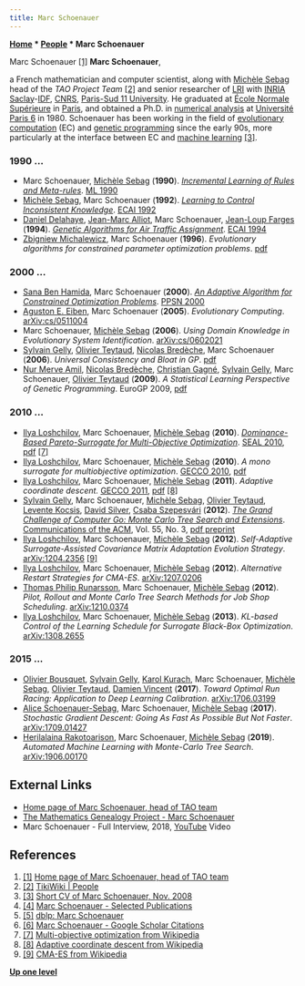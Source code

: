 ```yaml
---
title: Marc Schoenauer
---
```

**[Home](Home "Home") \* [People](People "People") \* Marc Schoenauer**



 [](https://www.lri.fr/~marc/) Marc Schoenauer <a id="cite-note-1" href="#cite-ref-1">[1]</a> 
**Marc Schoenauer**,  

a French mathematician and computer scientist, along with [Michèle Sebag](Mich%C3%A8le_Sebag "Michèle Sebag") head of the *TAO Project Team* <a id="cite-note-2" href="#cite-ref-2">[2]</a> 
and senior researcher of [LRI](https://en.wikipedia.org/wiki/Laboratory_for_Computer_Science_(University_of_Paris-Sud)) with [INRIA](https://en.wikipedia.org/wiki/National_Institute_for_Research_in_Computer_Science_and_Control) [Saclay](https://en.wikipedia.org/wiki/Saclay)-[IDF](https://en.wikipedia.org/wiki/%C3%8Ele-de-France_%28region%29), [CNRS](https://en.wikipedia.org/wiki/French_National_Centre_for_Scientific_Research), [Paris-Sud 11 University](University_of_Paris#11 "University of Paris"). 
He graduated at [École Normale Supérieure](https://en.wikipedia.org/wiki/%C3%89cole_Normale_Sup%C3%A9rieure) in [Paris](https://en.wikipedia.org/wiki/Paris), and obtained a Ph.D. in [numerical analysis](https://en.wikipedia.org/wiki/Numerical_analysis) at [Université Paris 6](University_of_Paris#6 "University of Paris") in 1980. 
Schoenauer has been working in the field of [evolutionary computation](Genetic_Programming#EvolutionaryComputation "Genetic Programming") (EC) and [genetic programming](Genetic_Programming "Genetic Programming") since the early 90s, more particularly at the interface between EC and [machine learning](Learning "Learning") <a id="cite-note-3" href="#cite-ref-3">[3]</a>. 



### 1990 ...


* Marc Schoenauer, [Michèle Sebag](Mich%C3%A8le_Sebag "Michèle Sebag") (**1990**). *[Incremental Learning of Rules and Meta-rules](https://www.sciencedirect.com/science/article/pii/B9781558601413500109)*. [ML 1990](https://dblp.uni-trier.de/db/conf/icml/ml1990.html)
* [Michèle Sebag](Mich%C3%A8le_Sebag "Michèle Sebag"), Marc Schoenauer (**1992**). *[Learning to Control Inconsistent Knowledge](https://www.researchgate.net/publication/2283004_Learning_to_Control_Inconsistent_Knowledge)*. [ECAI 1992](https://dblp.uni-trier.de/db/conf/ecai/ecai92.html)
* [Daniel Delahaye](http://recherche.enac.fr/~delahaye/), [Jean-Marc Alliot](Jean-Marc_Alliot "Jean-Marc Alliot"), Marc Schoenauer, [Jean-Loup Farges](https://scholar.google.com/citations?user=H2VjSOgAAAAJ&hl=en) (**1994**). *[Genetic Algorithms for Air Traffic Assignment](https://www.researchgate.net/publication/2489370_Genetic_Algorithms_for_Air_Traffic_Assignment)*. [ECAI 1994](https://dblp.uni-trier.de/db/conf/ecai/ecai94.html)
* [Zbigniew Michalewicz](https://dblp.uni-trier.de/pers/hd/m/Michalewicz:Zbigniew), Marc Schoenauer (**1996**). *Evolutionary algorithms for constrained parameter optimization problems*. [pdf](https://cs.adelaide.edu.au/~zbyszek/Papers/p30.pdf)


### 2000 ...


* [Sana Ben Hamida](https://dblp.uni-trier.de/pers/hd/h/Hamida:Sana_Ben), Marc Schoenauer (**2000**). *[An Adaptive Algorithm for Constrained Optimization Problems](https://link.springer.com/chapter/10.1007/3-540-45356-3_52)*. [PPSN 2000](https://dblp.uni-trier.de/db/conf/ppsn/ppsn2000.html)
* [Aguston E. Eiben](index.php?title=Aguston_E._Eiben&action=edit&redlink=1 "Aguston E. Eiben (page does not exist)"), Marc Schoenauer (**2005**). *Evolutionary Computing*. [arXiv:cs/0511004](https://arxiv.org/abs/cs/0511004)
* Marc Schoenauer, [Michèle Sebag](Mich%C3%A8le_Sebag "Michèle Sebag") (**2006**). *Using Domain Knowledge in Evolutionary System Identification*. [arXiv:cs/0602021](https://arxiv.org/abs/cs/0602021)
* [Sylvain Gelly](Sylvain_Gelly "Sylvain Gelly"), [Olivier Teytaud](Olivier_Teytaud "Olivier Teytaud"), [Nicolas Bredèche](index.php?title=Nicolas_Bred%C3%A8che&action=edit&redlink=1 "Nicolas Bredèche (page does not exist)"), Marc Schoenauer (**2006**). *Universal Consistency and Bloat in GP*. [pdf](https://hal.inria.fr/inria-00112840/document)
* [Nur Merve Amil](index.php?title=Nur_Merve_Amil&action=edit&redlink=1 "Nur Merve Amil (page does not exist)"), [Nicolas Bredèche](index.php?title=Nicolas_Bred%C3%A8che&action=edit&redlink=1 "Nicolas Bredèche (page does not exist)"), [Christian Gagné](index.php?title=Christian_Gagn%C3%A9&action=edit&redlink=1 "Christian Gagné (page does not exist)"), [Sylvain Gelly](Sylvain_Gelly "Sylvain Gelly"), Marc Schoenauer, [Olivier Teytaud](Olivier_Teytaud "Olivier Teytaud") (**2009**). *A Statistical Learning Perspective of Genetic Programming*. EuroGP 2009, [pdf](https://hal.inria.fr/inria-00369782/document)


### 2010 ...


* [Ilya Loshchilov](Ilya_Loshchilov "Ilya Loshchilov"), Marc Schoenauer, [Michèle Sebag](Mich%C3%A8le_Sebag "Michèle Sebag") (**2010**). *[Dominance-Based Pareto-Surrogate for Multi-Objective Optimization](https://link.springer.com/chapter/10.1007/978-3-642-17298-4_24)*. [SEAL 2010](https://dblp.org/db/conf/seal/seal2010.html), [pdf](https://hal.inria.fr/inria-00522653/document) <a id="cite-note-7" href="#cite-ref-7">[7]</a>
* [Ilya Loshchilov](Ilya_Loshchilov "Ilya Loshchilov"), Marc Schoenauer, [Michèle Sebag](Mich%C3%A8le_Sebag "Michèle Sebag") (**2010**). *A mono surrogate for multiobjective optimization*. [GECCO 2010](https://dblp.org/db/conf/gecco/gecco2010.html), [pdf](https://hal.inria.fr/inria-00483948/document)
* [Ilya Loshchilov](Ilya_Loshchilov "Ilya Loshchilov"), Marc Schoenauer, [Michèle Sebag](Mich%C3%A8le_Sebag "Michèle Sebag") (**2011**). *Adaptive coordinate descent.* [GECCO 2011](https://dblp.org/db/conf/gecco/gecco2011.html), [pdf](http://www.loshchilov.com/publications/GECCO2011_AdaptiveCoordinateDescent.pdf) <a id="cite-note-8" href="#cite-ref-8">[8]</a>
* [Sylvain Gelly](Sylvain_Gelly "Sylvain Gelly"), Marc Schoenauer, [Michèle Sebag](Mich%C3%A8le_Sebag "Michèle Sebag"), [Olivier Teytaud](Olivier_Teytaud "Olivier Teytaud"), [Levente Kocsis](Levente_Kocsis "Levente Kocsis"), [David Silver](David_Silver "David Silver"), [Csaba Szepesvári](Csaba_Szepesv%C3%A1ri "Csaba Szepesvári") (**2012**). *[The Grand Challenge of Computer Go: Monte Carlo Tree Search and Extensions](http://dl.acm.org/citation.cfm?id=2093548.2093574)*. [Communications of the ACM](ACM#Communications "ACM"), Vol. 55, No. 3, [pdf preprint](http://www0.cs.ucl.ac.uk/staff/D.Silver/web/Applications_files/grand-challenge.pdf)
* [Ilya Loshchilov](Ilya_Loshchilov "Ilya Loshchilov"), Marc Schoenauer, [Michèle Sebag](Mich%C3%A8le_Sebag "Michèle Sebag") (**2012**). *Self-Adaptive Surrogate-Assisted Covariance Matrix Adaptation Evolution Strategy*. [arXiv:1204.2356](https://arxiv.org/abs/1204.2356) <a id="cite-note-9" href="#cite-ref-9">[9]</a>
* [Ilya Loshchilov](Ilya_Loshchilov "Ilya Loshchilov"), Marc Schoenauer, [Michèle Sebag](Mich%C3%A8le_Sebag "Michèle Sebag") (**2012**). *Alternative Restart Strategies for CMA-ES*. [arXiv:1207.0206](https://arxiv.org/abs/1207.0206)
* [Thomas Philip Runarsson](Thomas_Philip_Runarsson "Thomas Philip Runarsson"), Marc Schoenauer, [Michèle Sebag](Mich%C3%A8le_Sebag "Michèle Sebag") (**2012**). *Pilot, Rollout and Monte Carlo Tree Search Methods for Job Shop Scheduling*. [arXiv:1210.0374](https://arxiv.org/abs/1210.0374)
* [Ilya Loshchilov](Ilya_Loshchilov "Ilya Loshchilov"), Marc Schoenauer, [Michèle Sebag](Mich%C3%A8le_Sebag "Michèle Sebag") (**2013**). *KL-based Control of the Learning Schedule for Surrogate Black-Box Optimization*. [arXiv:1308.2655](https://arxiv.org/abs/1308.2655)


### 2015 ...


* [Olivier Bousquet](index.php?title=Olivier_Bousquet&action=edit&redlink=1 "Olivier Bousquet (page does not exist)"), [Sylvain Gelly](Sylvain_Gelly "Sylvain Gelly"), [Karol Kurach](index.php?title=Karol_Kurach&action=edit&redlink=1 "Karol Kurach (page does not exist)"), Marc Schoenauer, [Michèle Sebag](Mich%C3%A8le_Sebag "Michèle Sebag"), [Olivier Teytaud](Olivier_Teytaud "Olivier Teytaud"), [Damien Vincent](index.php?title=Damien_Vincent&action=edit&redlink=1 "Damien Vincent (page does not exist)") (**2017**). *Toward Optimal Run Racing: Application to Deep Learning Calibration*. [arXiv:1706.03199](https://arxiv.org/abs/1706.03199)
* [Alice Schoenauer-Sebag](index.php?title=Alice_Schoenauer-Sebag&action=edit&redlink=1 "Alice Schoenauer-Sebag (page does not exist)"), Marc Schoenauer, [Michèle Sebag](Mich%C3%A8le_Sebag "Michèle Sebag") (**2017**). *Stochastic Gradient Descent: Going As Fast As Possible But Not Faster*. [arXiv:1709.01427](https://arxiv.org/abs/1709.01427)
* [Herilalaina Rakotoarison](index.php?title=Herilalaina_Rakotoarison&action=edit&redlink=1 "Herilalaina Rakotoarison (page does not exist)"), Marc Schoenauer, [Michèle Sebag](Mich%C3%A8le_Sebag "Michèle Sebag") (**2019**). *Automated Machine Learning with Monte-Carlo Tree Search*. [arXiv:1906.00170](https://arxiv.org/abs/1906.00170)


## External Links


* [Home page of Marc Schoenauer, head of TAO team](https://www.lri.fr/~marc/)
* [The Mathematics Genealogy Project - Marc Schoenauer](https://genealogy.math.ndsu.nodak.edu/id.php?id=92800)
* Marc Schoenauer - Full Interview, 2018, [YouTube](https://en.wikipedia.org/wiki/YouTube) Video


 
## References


1. <a id="cite-ref-1" href="#cite-note-1">[1]</a> [Home page of Marc Schoenauer, head of TAO team](https://www.lri.fr/~marc/)
2. <a id="cite-ref-2" href="#cite-note-2">[2]</a> [TikiWiki | People](https://tao.lri.fr/tiki-index.php?page=People)
3. <a id="cite-ref-3" href="#cite-note-3">[3]</a> [Short CV of Marc Schoenauer, Nov. 2008](http://www.lri.fr/%7Emarc/bio_short.html)
4. <a id="cite-ref-4" href="#cite-note-4">[4]</a> [Marc Schoenauer - Selected Publications](https://www.lri.fr/~marc/selectedBib.html)
5. <a id="cite-ref-5" href="#cite-note-5">[5]</a> [dblp: Marc Schoenauer](https://dblp.uni-trier.de/pers/hd/s/Schoenauer:Marc)
6. <a id="cite-ref-6" href="#cite-note-6">[6]</a> [Marc Schoenauer - Google Scholar Citations](https://scholar.google.com/citations?user=GrCk6WoAAAAJ&hl=en)
7. <a id="cite-ref-7" href="#cite-note-7">[7]</a> [Multi-objective optimization from Wikipedia](https://en.wikipedia.org/wiki/Multi-objective_optimization)
8. <a id="cite-ref-8" href="#cite-note-8">[8]</a> [Adaptive coordinate descent from Wikipedia](https://en.wikipedia.org/wiki/Adaptive_coordinate_descent)
9. <a id="cite-ref-9" href="#cite-note-9">[9]</a> [CMA-ES from Wikipedia](https://en.wikipedia.org/wiki/CMA-ES)

**[Up one level](People "People")**







 
